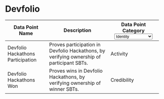 # Devfolio

<table><thead><tr><th>Data Point Name</th><th>Description</th><th>Data Point Category<select><option value="lomLNr0I9Uvm" label="Identity" color="blue"></option><option value="4CcsGQO5qqP1" label="Activity" color="blue"></option><option value="vupUT60FMN6n" label="Credibility" color="blue"></option><option value="N1ap3SKQ2O9w" label="Skills [Developer]" color="blue"></option><option value="DHBuT13t8Hmk" label="Skills [Creator]" color="blue"></option></select></th></tr></thead><tbody><tr><td>Devfolio Hackathons Participation</td><td>Proves participation in Devfolio Hackathons, by verifying ownership of participant SBTs.</td><td><span data-option="4CcsGQO5qqP1">Activity</span></td></tr><tr><td>Devfolio Hackathons Won</td><td>Proves wins in Devfolio Hackathons, by verifying ownership of winner SBTs.</td><td><span data-option="vupUT60FMN6n">Credibility</span></td></tr></tbody></table>

